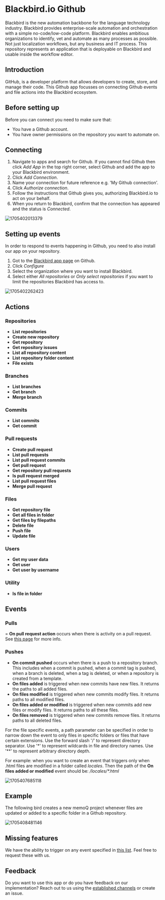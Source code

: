# Blackbird.io Github

Blackbird is the new automation backbone for the language technology industry. Blackbird provides enterprise-scale automation and orchestration with a simple no-code/low-code platform. Blackbird enables ambitious organizations to identify, vet and automate as many processes as possible. Not just localization workflows, but any business and IT process. This repository represents an application that is deployable on Blackbird and usable inside the workflow editor.

## Introduction

<!-- begin docs -->

GitHub, is a developer platform that allows developers to create, store, and manage their code. This Github app focusses on connecting Github events and file actions into the Blackbird ecosystem.

## Before setting up

Before you can connect you need to make sure that:

- You have a Github account.
- You have owner permissions on the repository you want to automate on.

## Connecting

1. Navigate to apps and search for Github. If you cannot find Github then click _Add App_ in the top right corner, select Github and add the app to your Blackbird environment.
2. Click _Add Connection_.
3. Name your connection for future reference e.g. 'My Github connection'.
4. Click _Authorize connection_.
5. Follow the instructions that Github gives you, authorizing Blackbird.io to act on your behalf.
6. When you return to Blackbird, confirm that the connection has appeared and the status is _Connected_.

![1705402013379](image/README/1705402013379.png)

## Setting up events

In order to respond to events happening in Github, you need to also install our app on your repository.

1. Got to the [Blackbird app page](https://github.com/apps/blackbird-io) on Github.
2. Click _Configure_
3. Select the organization where you want to install Blackbird.
4. Select either _All repositories_ or _Only select repositories_ if you want to limit the repositories Blackbird has access to.

![1705402262423](image/README/1705402262423.png)

## Actions

### Repositories

- **List repositories**
- **Create new repository**
- **Get repository**
- **Get repository issues**
- **List all repository content**
- **List repository folder content**
- **File exists** 

### Branches

- **List branches**
- **Get branch**
- **Merge branch**

### Commits

- **List commits**
- **Get commit**

### Pull requests

- **Create pull request**
- **List pull requests**
- **List pull request commits**
- **Get pull request**
- **Get repository pull requests**
- **Is pull request merged**
- **List pull request files**
- **Merge pull request**

### Files

- **Get repository file**
- **Get all files in folder**
- **Get files by filepaths**
- **Delete file**
- **Push file**
- **Update file**

### Users

- **Get my user data**
- **Get user**
- **Get user by username**

### Utility

- **Is file in folder**

## Events

### Pulls

= **On pull request action** occurs when there is activity on a pull request. See [this page](https://docs.github.com/en/webhooks/webhook-events-and-payloads#pull_request) for more info.

### Pushes

- **On commit pushed** occurs when there is a push to a repository branch. This includes when a commit is pushed, when a commit tag is pushed, when a branch is deleted, when a tag is deleted, or when a repository is created from a template.
- **On files added** is triggered when new commits have new files. It returns the paths to all added files.
- **On files modified** is triggered when new commits modify files. It returns paths to all modified files.
- **On files added or modified** is triggered when new commits add new files or modify files. It returns paths to all these files.
- **On files removed** is triggered when new commits remove files. It returns paths to all deleted files.

For the file specific events, a path parameter can be specified in order to narrow down the event to only files in specific folders or files that have certain extensions. Use the forward slash '/' to represent directory separator. Use '\*' to represent wildcards in file and directory names. Use '\*\*' to represent arbitrary directory depth.

For example: when you want to create an event that triggers only when .html files are modified in a folder called _locales_. Then the path of the **On files added or modified** event should be: _/locales/\*.html_

![1705407685118](image/README/1705407685118.png)

## Example

The following bird creates a new memoQ project whenever files are updated or added to a specific folder in a Github repository.

![1705408481146](image/README/1705408481146.png)

## Missing features

We have the ability to trigger on any event specified in [this list](https://docs.github.com/en/webhooks/webhook-events-and-payloads). Feel free to request these with us.

## Feedback

Do you want to use this app or do you have feedback on our implementation? Reach out to us using the [established channels](https://www.blackbird.io/) or create an issue.

<!-- end docs -->
